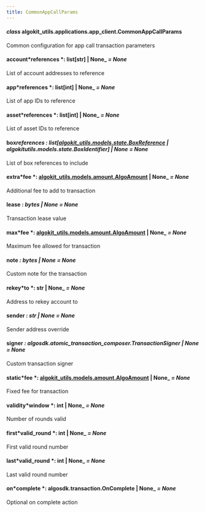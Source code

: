 ```yaml
---
title: CommonAppCallParams
---
```


#### _class_ algokit_utils.applications.app_client.CommonAppCallParams

Common configuration for app call transaction parameters

#### account*references *: list[str] | None\_ _= None_

List of account addresses to reference

#### app*references *: list[int] | None\_ _= None_

List of app IDs to reference

#### asset*references *: list[int] | None\_ _= None_

List of asset IDs to reference

#### box*references *: list[[algokit_utils.models.state.BoxReference](/reference/algokit-utils-py/api/docs/markdown/autoapi/algokit_utils/models/state/boxreference/#algokit_utils.models.state.BoxReference) | algokit*utils.models.state.BoxIdentifier] | None* _= None_

List of box references to include

#### extra*fee *: [algokit_utils.models.amount.AlgoAmount](/reference/algokit-utils-py/api/docs/markdown/autoapi/algokit_utils/models/amount/algoamount/#algokit_utils.models.amount.AlgoAmount) | None\_ _= None_

Additional fee to add to transaction

#### lease _: bytes | None_ _= None_

Transaction lease value

#### max*fee *: [algokit_utils.models.amount.AlgoAmount](/reference/algokit-utils-py/api/docs/markdown/autoapi/algokit_utils/models/amount/algoamount/#algokit_utils.models.amount.AlgoAmount) | None\_ _= None_

Maximum fee allowed for transaction

#### note _: bytes | None_ _= None_

Custom note for the transaction

#### rekey*to *: str | None\_ _= None_

Address to rekey account to

#### sender _: str | None_ _= None_

Sender address override

#### signer _: algosdk.atomic_transaction_composer.TransactionSigner | None_ _= None_

Custom transaction signer

#### static*fee *: [algokit_utils.models.amount.AlgoAmount](/reference/algokit-utils-py/api/docs/markdown/autoapi/algokit_utils/models/amount/algoamount/#algokit_utils.models.amount.AlgoAmount) | None\_ _= None_

Fixed fee for transaction

#### validity*window *: int | None\_ _= None_

Number of rounds valid

#### first*valid_round *: int | None\_ _= None_

First valid round number

#### last*valid_round *: int | None\_ _= None_

Last valid round number

#### on*complete *: algosdk.transaction.OnComplete | None\_ _= None_

Optional on complete action

